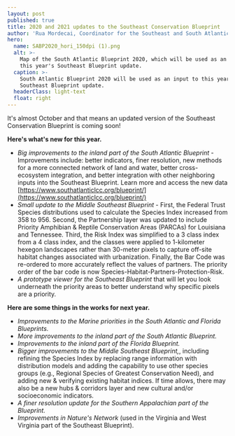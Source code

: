 ```yaml
---
layout: post
published: true
title: 2020 and 2021 updates to the Southeast Conservation Blueprint
author: 'Rua Mordecai, Coordinator for the Southeast and South Atlantic Blueprints'
hero:
  name: SABP2020_hori_150dpi (1).png
  alt: >-
    Map of the South Atlantic Blueprint 2020, which will be used as an input to
    this year's Southeast Blueprint update.
  caption: >-
    South Atlantic Blueprint 2020 will be used as an input to this year's
    Southeast Blueprint update.
  headerClass: light-text
  float: right
---
```

It's almost October and that means an updated version of the Southeast Conservation Blueprint is coming soon!

**Here's what's new for this year.**

- _Big improvements to the inland part of the South Atlantic Blueprint_ - Improvements include: better indicators, finer resolution, new methods for a more connected network of land and water, better cross-ecosystem integration, and better integration with other neighboring inputs into the Southeast Blueprint. Learn more and access the new data [https://www.southatlanticlcc.org/blueprint/](https://www.southatlanticlcc.org/blueprint/)<!--more-->
- _Small update to the Middle Southeast Blueprint_ - First, the Federal Trust Species distributions used to calculate the Species Index increased from 358 to 956. Second, the Partnership layer was updated to include Priority Amphibian & Reptile Conservation Areas (PARCAs) for Louisiana and Tennessee. Third, the Risk Index was simplified to a 3 class index from a 4 class index, and the classes were applied to 1-kilometer hexegon landscapes rather than 30-meter pixels to capture off-site habitat changes associated with urbanization. Finally, the Bar Code was re-ordered to more accurately reflect the values of partners. The priority order of the bar code is now Species-Habitat-Partners-Protection-Risk.
- _A prototype viewer for the Southeast Blueprint_ that will let you look underneath the priority areas to better understand why specific pixels are a priority. 

**Here are some things in the works for next year.**

- _Improvements to the Marine priorities in the South Atlantic and Florida Blueprints._
- _More improvements to the inland part of the South Atlantic Blueprint._
- _Improvements to the inland part of the Florida Blueprint._
- _Bigger improvements to the Middle Southeast Blueprint,_, including refining the Species Index by replacing range information with distribution models and adding the capability to use other species groups (e.g., Regional Species of Greatest Conservation Need), and adding new & verifying existing habitat indices. If time allows, there may also be a new hubs & corridors layer and new cultural and/or socioeconomic indicators.
- _A finer resolution update for the Southern Appalachian part of the Blueprint._
- _Improvements in Nature's Network_ (used in the Virginia and West Virginia part of the Southeast Blueprint).
